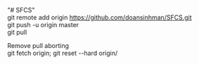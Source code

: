 "# SFCS"  
git remote add origin https://github.com/doansinhman/SFCS.git  
git push -u origin master  
git pull  

Remove pull aborting  
git fetch origin; git reset --hard origin/<branch>  
